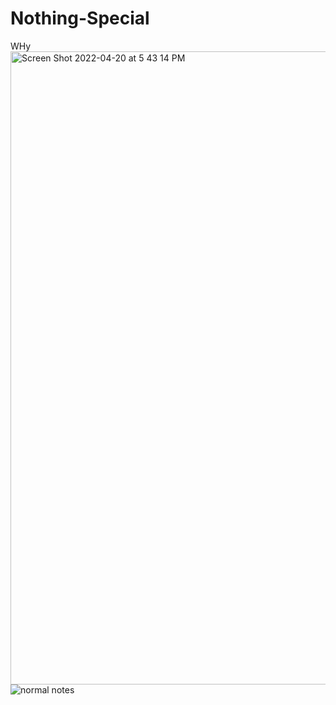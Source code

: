 # Nothing-Special
WHy
<img width="1013" alt="Screen Shot 2022-04-20 at 5 43 14 PM" src="https://user-images.githubusercontent.com/101881784/164246876-16216ccd-7806-4d62-8000-74f1400c75c6.png">
![normal notes](https://user-images.githubusercontent.com/101881784/164255387-bb3b8f89-1a68-4b7f-a56f-2c5952cec12b.png)
